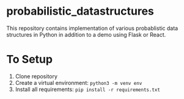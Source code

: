 # probabilistic_datastructures

This repository contains implementation of various probablistic data structures in Python in addition to a demo using Flask or React.

# To Setup

1. Clone repository
2. Create a virtual environment: `python3 -m venv env`
3. Install all requirements: `pip install -r requirements.txt`